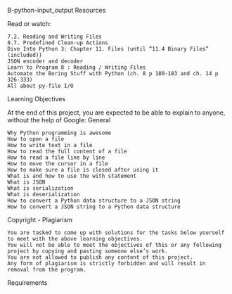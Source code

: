 B-python-input_output
Resources

Read or watch:

    7.2. Reading and Writing Files
    8.7. Predefined Clean-up Actions
    Dive Into Python 3: Chapter 11. Files (until “11.4 Binary Files” (included))
    JSON encoder and decoder
    Learn to Program 8 : Reading / Writing Files
    Automate the Boring Stuff with Python (ch. 8 p 180-183 and ch. 14 p 326-333)
    All about py-file I/O

Learning Objectives

At the end of this project, you are expected to be able to explain to anyone, without the help of Google:
General

    Why Python programming is awesome
    How to open a file
    How to write text in a file
    How to read the full content of a file
    How to read a file line by line
    How to move the cursor in a file
    How to make sure a file is closed after using it
    What is and how to use the with statement
    What is JSON
    What is serialization
    What is deserialization
    How to convert a Python data structure to a JSON string
    How to convert a JSON string to a Python data structure

Copyright - Plagiarism

    You are tasked to come up with solutions for the tasks below yourself to meet with the above learning objectives.
    You will not be able to meet the objectives of this or any following project by copying and pasting someone else’s work.
    You are not allowed to publish any content of this project.
    Any form of plagiarism is strictly forbidden and will result in removal from the program.

Requirements
